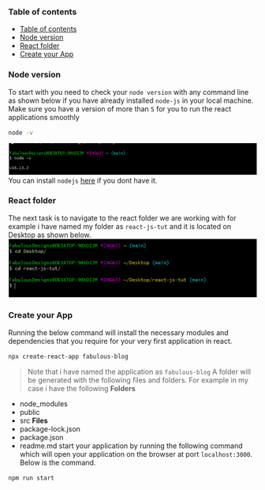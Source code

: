 ### Table of contents

- [Table of contents](#table-of-contents)
- [Node version](#node-version)
- [React folder](#react-folder)
- [Create your App](#create-your-app)

### Node version

To start with you need to check your `node version` with any command line as shown below if you have already installed `node-js` in your local machine. Make sure you have a version of more than `5` for you to run the react applications smoothly

```bash
node -v
```

![version](version.png)
You can install `nodejs` [here](https://nodejs.org/en/) if you dont have it.

### React folder

The next task is to navigate to the react folder we are working with for example i have named my folder as `react-js-tut` and it is located on Desktop as shown below.
![reactfolder](react-folder.png)

### Create your App

Running the below command will install the necessary modules and dependencies that you require for your very first application in react.

```bash
npx create-react-app fabulous-blog
```

> Note that i have named the application as `fabulous-blog`
> A folder will be generated with the following files and folders. For example in my case i have the following
> **Folders**

- node_modules
- public
- src
  **Files**
- package-lock.json
- package.json
- readme.md
  start your application by running the following command which will open your application on the browser at port `localhost:3000`. Below is the command.

```bash
npm run start

```
